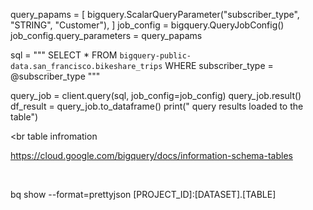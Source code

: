 
query_papams = [
    bigquery.ScalarQueryParameter("subscriber_type", "STRING", "Customer"),
]
job_config = bigquery.QueryJobConfig()
job_config.query_parameters = query_papams

sql = """ SELECT * FROM `bigquery-public-data.san_francisco.bikeshare_trips` 
WHERE subscriber_type = @subscriber_type
  """

query_job = client.query(sql, job_config=job_config)
query_job.result()
df_result = query_job.to_dataframe()
print(" query results loaded to the table")


<br
table infromation

https://cloud.google.com/bigquery/docs/information-schema-tables

<br>

bq show --format=prettyjson [PROJECT_ID]:[DATASET].[TABLE]
